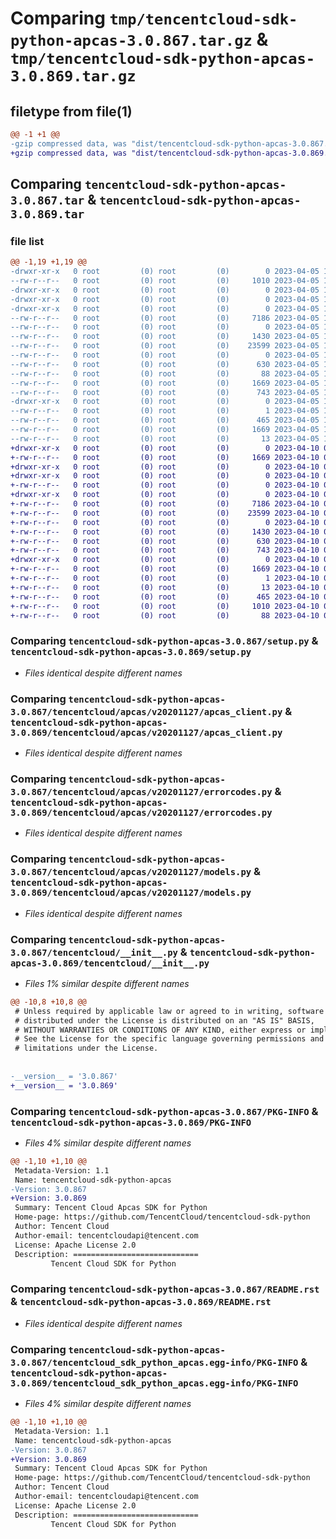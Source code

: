 # Comparing `tmp/tencentcloud-sdk-python-apcas-3.0.867.tar.gz` & `tmp/tencentcloud-sdk-python-apcas-3.0.869.tar.gz`

## filetype from file(1)

```diff
@@ -1 +1 @@
-gzip compressed data, was "dist/tencentcloud-sdk-python-apcas-3.0.867.tar", last modified: Wed Apr  5 16:17:27 2023, max compression
+gzip compressed data, was "dist/tencentcloud-sdk-python-apcas-3.0.869.tar", last modified: Mon Apr 10 02:54:02 2023, max compression
```

## Comparing `tencentcloud-sdk-python-apcas-3.0.867.tar` & `tencentcloud-sdk-python-apcas-3.0.869.tar`

### file list

```diff
@@ -1,19 +1,19 @@
-drwxr-xr-x   0 root         (0) root         (0)        0 2023-04-05 16:17:27.000000 tencentcloud-sdk-python-apcas-3.0.867/
--rw-r--r--   0 root         (0) root         (0)     1010 2023-04-05 16:17:27.000000 tencentcloud-sdk-python-apcas-3.0.867/setup.py
-drwxr-xr-x   0 root         (0) root         (0)        0 2023-04-05 16:17:27.000000 tencentcloud-sdk-python-apcas-3.0.867/tencentcloud/
-drwxr-xr-x   0 root         (0) root         (0)        0 2023-04-05 16:17:27.000000 tencentcloud-sdk-python-apcas-3.0.867/tencentcloud/apcas/
-drwxr-xr-x   0 root         (0) root         (0)        0 2023-04-05 16:17:27.000000 tencentcloud-sdk-python-apcas-3.0.867/tencentcloud/apcas/v20201127/
--rw-r--r--   0 root         (0) root         (0)     7186 2023-04-05 16:17:27.000000 tencentcloud-sdk-python-apcas-3.0.867/tencentcloud/apcas/v20201127/apcas_client.py
--rw-r--r--   0 root         (0) root         (0)        0 2023-04-05 16:17:27.000000 tencentcloud-sdk-python-apcas-3.0.867/tencentcloud/apcas/v20201127/__init__.py
--rw-r--r--   0 root         (0) root         (0)     1430 2023-04-05 16:17:27.000000 tencentcloud-sdk-python-apcas-3.0.867/tencentcloud/apcas/v20201127/errorcodes.py
--rw-r--r--   0 root         (0) root         (0)    23599 2023-04-05 16:17:27.000000 tencentcloud-sdk-python-apcas-3.0.867/tencentcloud/apcas/v20201127/models.py
--rw-r--r--   0 root         (0) root         (0)        0 2023-04-05 16:17:27.000000 tencentcloud-sdk-python-apcas-3.0.867/tencentcloud/apcas/__init__.py
--rw-r--r--   0 root         (0) root         (0)      630 2023-04-05 16:17:27.000000 tencentcloud-sdk-python-apcas-3.0.867/tencentcloud/__init__.py
--rw-r--r--   0 root         (0) root         (0)       88 2023-04-05 16:17:27.000000 tencentcloud-sdk-python-apcas-3.0.867/setup.cfg
--rw-r--r--   0 root         (0) root         (0)     1669 2023-04-05 16:17:27.000000 tencentcloud-sdk-python-apcas-3.0.867/PKG-INFO
--rw-r--r--   0 root         (0) root         (0)      743 2023-04-05 16:17:27.000000 tencentcloud-sdk-python-apcas-3.0.867/README.rst
-drwxr-xr-x   0 root         (0) root         (0)        0 2023-04-05 16:17:27.000000 tencentcloud-sdk-python-apcas-3.0.867/tencentcloud_sdk_python_apcas.egg-info/
--rw-r--r--   0 root         (0) root         (0)        1 2023-04-05 16:17:27.000000 tencentcloud-sdk-python-apcas-3.0.867/tencentcloud_sdk_python_apcas.egg-info/dependency_links.txt
--rw-r--r--   0 root         (0) root         (0)      465 2023-04-05 16:17:27.000000 tencentcloud-sdk-python-apcas-3.0.867/tencentcloud_sdk_python_apcas.egg-info/SOURCES.txt
--rw-r--r--   0 root         (0) root         (0)     1669 2023-04-05 16:17:27.000000 tencentcloud-sdk-python-apcas-3.0.867/tencentcloud_sdk_python_apcas.egg-info/PKG-INFO
--rw-r--r--   0 root         (0) root         (0)       13 2023-04-05 16:17:27.000000 tencentcloud-sdk-python-apcas-3.0.867/tencentcloud_sdk_python_apcas.egg-info/top_level.txt
+drwxr-xr-x   0 root         (0) root         (0)        0 2023-04-10 02:54:02.000000 tencentcloud-sdk-python-apcas-3.0.869/
+-rw-r--r--   0 root         (0) root         (0)     1669 2023-04-10 02:54:02.000000 tencentcloud-sdk-python-apcas-3.0.869/PKG-INFO
+drwxr-xr-x   0 root         (0) root         (0)        0 2023-04-10 02:54:02.000000 tencentcloud-sdk-python-apcas-3.0.869/tencentcloud/
+drwxr-xr-x   0 root         (0) root         (0)        0 2023-04-10 02:54:02.000000 tencentcloud-sdk-python-apcas-3.0.869/tencentcloud/apcas/
+-rw-r--r--   0 root         (0) root         (0)        0 2023-04-10 02:54:02.000000 tencentcloud-sdk-python-apcas-3.0.869/tencentcloud/apcas/__init__.py
+drwxr-xr-x   0 root         (0) root         (0)        0 2023-04-10 02:54:02.000000 tencentcloud-sdk-python-apcas-3.0.869/tencentcloud/apcas/v20201127/
+-rw-r--r--   0 root         (0) root         (0)     7186 2023-04-10 02:54:02.000000 tencentcloud-sdk-python-apcas-3.0.869/tencentcloud/apcas/v20201127/apcas_client.py
+-rw-r--r--   0 root         (0) root         (0)    23599 2023-04-10 02:54:02.000000 tencentcloud-sdk-python-apcas-3.0.869/tencentcloud/apcas/v20201127/models.py
+-rw-r--r--   0 root         (0) root         (0)        0 2023-04-10 02:54:02.000000 tencentcloud-sdk-python-apcas-3.0.869/tencentcloud/apcas/v20201127/__init__.py
+-rw-r--r--   0 root         (0) root         (0)     1430 2023-04-10 02:54:02.000000 tencentcloud-sdk-python-apcas-3.0.869/tencentcloud/apcas/v20201127/errorcodes.py
+-rw-r--r--   0 root         (0) root         (0)      630 2023-04-10 02:54:02.000000 tencentcloud-sdk-python-apcas-3.0.869/tencentcloud/__init__.py
+-rw-r--r--   0 root         (0) root         (0)      743 2023-04-10 02:54:02.000000 tencentcloud-sdk-python-apcas-3.0.869/README.rst
+drwxr-xr-x   0 root         (0) root         (0)        0 2023-04-10 02:54:02.000000 tencentcloud-sdk-python-apcas-3.0.869/tencentcloud_sdk_python_apcas.egg-info/
+-rw-r--r--   0 root         (0) root         (0)     1669 2023-04-10 02:54:02.000000 tencentcloud-sdk-python-apcas-3.0.869/tencentcloud_sdk_python_apcas.egg-info/PKG-INFO
+-rw-r--r--   0 root         (0) root         (0)        1 2023-04-10 02:54:02.000000 tencentcloud-sdk-python-apcas-3.0.869/tencentcloud_sdk_python_apcas.egg-info/dependency_links.txt
+-rw-r--r--   0 root         (0) root         (0)       13 2023-04-10 02:54:02.000000 tencentcloud-sdk-python-apcas-3.0.869/tencentcloud_sdk_python_apcas.egg-info/top_level.txt
+-rw-r--r--   0 root         (0) root         (0)      465 2023-04-10 02:54:02.000000 tencentcloud-sdk-python-apcas-3.0.869/tencentcloud_sdk_python_apcas.egg-info/SOURCES.txt
+-rw-r--r--   0 root         (0) root         (0)     1010 2023-04-10 02:54:02.000000 tencentcloud-sdk-python-apcas-3.0.869/setup.py
+-rw-r--r--   0 root         (0) root         (0)       88 2023-04-10 02:54:02.000000 tencentcloud-sdk-python-apcas-3.0.869/setup.cfg
```

### Comparing `tencentcloud-sdk-python-apcas-3.0.867/setup.py` & `tencentcloud-sdk-python-apcas-3.0.869/setup.py`

 * *Files identical despite different names*

### Comparing `tencentcloud-sdk-python-apcas-3.0.867/tencentcloud/apcas/v20201127/apcas_client.py` & `tencentcloud-sdk-python-apcas-3.0.869/tencentcloud/apcas/v20201127/apcas_client.py`

 * *Files identical despite different names*

### Comparing `tencentcloud-sdk-python-apcas-3.0.867/tencentcloud/apcas/v20201127/errorcodes.py` & `tencentcloud-sdk-python-apcas-3.0.869/tencentcloud/apcas/v20201127/errorcodes.py`

 * *Files identical despite different names*

### Comparing `tencentcloud-sdk-python-apcas-3.0.867/tencentcloud/apcas/v20201127/models.py` & `tencentcloud-sdk-python-apcas-3.0.869/tencentcloud/apcas/v20201127/models.py`

 * *Files identical despite different names*

### Comparing `tencentcloud-sdk-python-apcas-3.0.867/tencentcloud/__init__.py` & `tencentcloud-sdk-python-apcas-3.0.869/tencentcloud/__init__.py`

 * *Files 1% similar despite different names*

```diff
@@ -10,8 +10,8 @@
 # Unless required by applicable law or agreed to in writing, software
 # distributed under the License is distributed on an "AS IS" BASIS,
 # WITHOUT WARRANTIES OR CONDITIONS OF ANY KIND, either express or implied.
 # See the License for the specific language governing permissions and
 # limitations under the License.
 
 
-__version__ = '3.0.867'
+__version__ = '3.0.869'
```

### Comparing `tencentcloud-sdk-python-apcas-3.0.867/PKG-INFO` & `tencentcloud-sdk-python-apcas-3.0.869/PKG-INFO`

 * *Files 4% similar despite different names*

```diff
@@ -1,10 +1,10 @@
 Metadata-Version: 1.1
 Name: tencentcloud-sdk-python-apcas
-Version: 3.0.867
+Version: 3.0.869
 Summary: Tencent Cloud Apcas SDK for Python
 Home-page: https://github.com/TencentCloud/tencentcloud-sdk-python
 Author: Tencent Cloud
 Author-email: tencentcloudapi@tencent.com
 License: Apache License 2.0
 Description: ============================
         Tencent Cloud SDK for Python
```

### Comparing `tencentcloud-sdk-python-apcas-3.0.867/README.rst` & `tencentcloud-sdk-python-apcas-3.0.869/README.rst`

 * *Files identical despite different names*

### Comparing `tencentcloud-sdk-python-apcas-3.0.867/tencentcloud_sdk_python_apcas.egg-info/PKG-INFO` & `tencentcloud-sdk-python-apcas-3.0.869/tencentcloud_sdk_python_apcas.egg-info/PKG-INFO`

 * *Files 4% similar despite different names*

```diff
@@ -1,10 +1,10 @@
 Metadata-Version: 1.1
 Name: tencentcloud-sdk-python-apcas
-Version: 3.0.867
+Version: 3.0.869
 Summary: Tencent Cloud Apcas SDK for Python
 Home-page: https://github.com/TencentCloud/tencentcloud-sdk-python
 Author: Tencent Cloud
 Author-email: tencentcloudapi@tencent.com
 License: Apache License 2.0
 Description: ============================
         Tencent Cloud SDK for Python
```

